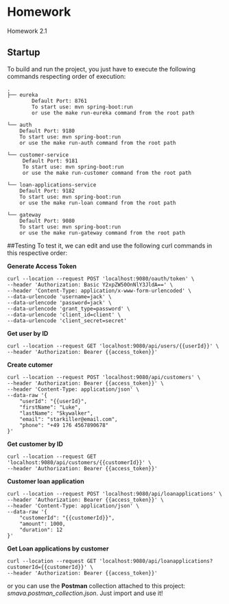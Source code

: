 # Homework
Homework 2.1

## Startup

To build and run the project, you just have to execute the following commands respecting order of execution:

```
.
├── eureka
        Default Port: 8761
        To start use: mvn spring-boot:run
        or use the make run-eureka command from the root path

└── auth
    Default Port: 9180
    To start use: mvn spring-boot:run
    or use the make run-auth command from the root path

└── customer-service
     Default Port: 9181
     To start use: mvn spring-boot:run
     or use the make run-customer command from the root path

└── loan-applications-service
    Default Port: 9182
    To start use: mvn spring-boot:run
    or use the make run-loan command from the root path

└── gateway
    Default Port: 9080
    To start use: mvn spring-boot:run
    or use the make run-gateway command from the root path

```

##Testing
To test it, we can edit and use the following curl commands in this respective order:

**Generate Access Token**

```shell script
curl --location --request POST 'localhost:9080/oauth/token' \
--header 'Authorization: Basic Y2xpZW50OnNlY3JldA==' \
--header 'Content-Type: application/x-www-form-urlencoded' \
--data-urlencode 'username=jack' \
--data-urlencode 'password=jack' \
--data-urlencode 'grant_type=password' \
--data-urlencode 'client_id=client' \
--data-urlencode 'client_secret=secret'
```

**Get user by ID**

```shell script
curl --location --request GET 'localhost:9080/api/users/{{userId}}' \
--header 'Authorization: Bearer {{access_token}}' 
```

**Create cutomer**

```shell script
curl --location --request POST 'localhost:9080/api/customers' \
--header 'Authorization: Bearer {{access_token}}' \
--header 'Content-Type: application/json' \
--data-raw '{
	"userId": "{{userId}",
	"firstName": "Luke",
	"lastName": "Skywalker",
	"email": "starkiller@email.com",
	"phone": "+49 176 4567890678"
}'
```

**Get customer by ID**

```shell script
curl --location --request GET 'localhost:9080/api/customers/{{customerId}}' \
--header 'Authorization: Bearer {{access_token}}'
```

**Customer loan application**

```shell script
curl --location --request POST 'localhost:9080/api/loanapplications' \
--header 'Authorization: Bearer {{access_token}}' \
--header 'Content-Type: application/json' \
--data-raw '{
	"customerId": "{{customerId}}",
	"amount": 1000,
	"duration": 12
}'
```

**Get Loan applications by customer**

```shell script
curl --location --request GET 'localhost:9080/api/loanapplications?customerId={{customerId}}' \
--header 'Authorization: Bearer {{access_token}}' 
```

or you can use the **Postman** collection attached to this project: *smava.postman_collection.json*. Just import and use it!